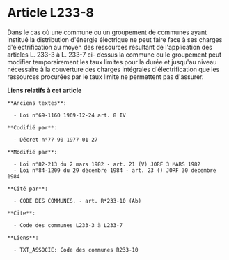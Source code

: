 # Article L233-8

Dans le cas où une commune ou un groupement de communes ayant institué la distribution d'énergie électrique ne peut faire
face à ses charges d'électrification au moyen des ressources résultant de l'application des articles L. 233-3 à L. 233-7 ci-
dessus la commune ou le groupement peut modifier temporairement les taux limites pour la durée et jusqu'au niveau nécessaire
à la couverture des charges intégrales d'électrification que les ressources procurées par le taux limite ne permettent pas
d'assurer.

**Liens relatifs à cet article**

	**Anciens textes**:

	  - Loi n°69-1160 1969-12-24 art. 8 IV

	**Codifié par**:

	  - Décret n°77-90 1977-01-27

	**Modifié par**:

	  - Loi n°82-213 du 2 mars 1982 - art. 21 (V) JORF 3 MARS 1982
	  - Loi n°84-1209 du 29 décembre 1984 - art. 23 () JORF 30 décembre 1984

	**Cité par**:

	  - CODE DES COMMUNES. - art. R*233-10 (Ab)

	**Cite**:

	  - Code des communes L233-3 à L233-7

	**Liens**:

	  - TXT_ASSOCIE: Code des communes R233-10
